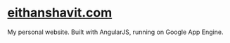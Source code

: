 # [eithanshavit.com](http://eithanshavit.com)
My personal website. Built with AngularJS, running on Google App Engine.
